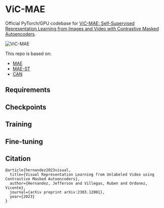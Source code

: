 # ViC-MAE
Official PyTorch/GPU codebase for [ViC-MAE: Self-Supervised Representation Learning from Images and Video with Contrastive Masked Autoencoders](https://arxiv.org/abs/2303.12001v2).

![ViC-MAE](https://jeffhernandez1995.github.io/vicmae/vic_mae_teaser.png)

This repo is based on:
- [MAE](https://github.com/facebookresearch/mae)
- [MAE-ST](https://github.com/facebookresearch/mae_st)
- [CAN](https://github.com/bwconrad/can)

## Requirements

## Checkpoints

## Training

## Fine-tuning

## Citation
```
@article{hernandez2023visual,
  title={Visual Representation Learning from Unlabeled Video using Contrastive Masked Autoencoders},
  author={Hernandez, Jefferson and Villegas, Ruben and Ordonez, Vicente},
  journal={arXiv preprint arXiv:2303.12001},
  year={2023}
}
```